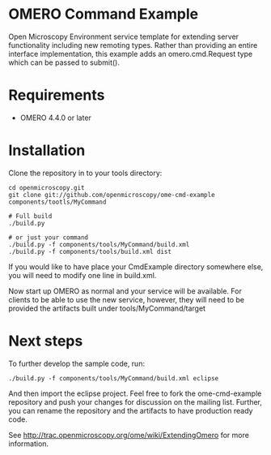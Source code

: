 OMERO Command Example
=====================
Open Microscopy Environment service template for extending server functionality
including new remoting types. Rather than providing an entire interface
implementation, this example adds an omero.cmd.Request type which can be passed
to submit().

Requirements
============

* OMERO 4.4.0 or later

Installation
============

Clone the repository in to your tools directory:

    cd openmicroscopy.git
    git clone git://github.com/openmicroscopy/ome-cmd-example components/tootls/MyCommand

    # Full build
    ./build.py

    # or just your command
    ./build.py -f components/tools/MyCommand/build.xml
    ./build.py -f components/tools/build.xml dist

If you would like to have place your CmdExample directory somewhere else, you will need
to modify one line in build.xml.

Now start up OMERO as normal and your service will be available. For clients to be able to use the new service,
however, they will need to be provided the artifacts built under tools/MyCommand/target

Next steps
==========

To further develop the sample code, run:

    ./build.py -f components/tools/MyCommand/build.xml eclipse

And then import the eclipse project. Feel free to fork the ome-cmd-example
repository and push your changes for discussion on the mailing list. Further,
you can rename the repository and the artifacts to have production ready
code.

See http://trac.openmicroscopy.org/ome/wiki/ExtendingOmero for more information.
